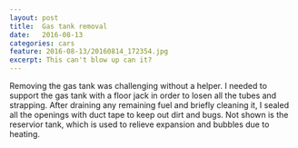 ```yaml
---
layout: post
title:  Gas tank removal
date:   2016-08-13
categories: cars
feature: 2016-08-13/20160814_172354.jpg
excerpt: This can't blow up can it?
---
```


Removing the gas tank was challenging without a helper.  I needed to support the gas tank with a floor jack in order to losen all the tubes and strapping.  After draining any remaining fuel and briefly cleaning it, I sealed all the openings with duct tape to keep out dirt and bugs.  Not shown is the reservior tank, which is used to relieve expansion and bubbles due to heating.   